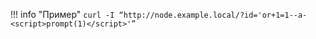!!! info "Пример"
    ```
    curl -I “http://node.example.local/?id='or+1=1--a-<script>prompt(1)</script>'”
    ```